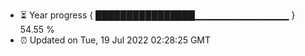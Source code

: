 - ⏳ Year progress { ████████████████▁▁▁▁▁▁▁▁▁▁▁▁▁▁ } 54.55 %
- ⏰ Updated on Tue, 19 Jul 2022 02:28:25 GMT

